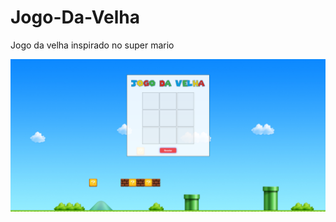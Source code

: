 # Jogo-Da-Velha
Jogo da velha inspirado no super mario 

![Alt Text](https://github.com/MaiaJrDev/Jogo-Da-Velha/blob/main/img/capa.png)
